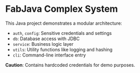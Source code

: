 # FabJava Complex System

This Java project demonstrates a modular architecture:
- `auth`, `config`: Sensitive credentials and settings
- `db`: Database access with JDBC
- `service`: Business logic layer
- `utils`: Utility functions like logging and hashing
- `cli`: Command-line interface entry

**Caution**: Contains hardcoded credentials for demo purposes.
